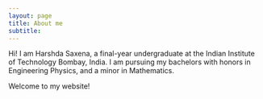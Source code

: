 ```yaml
---
layout: page
title: About me
subtitle: 
---
```

Hi! I am Harshda Saxena, a final-year undergraduate at the Indian Institute of Technology Bombay, India. I am pursuing my bachelors with honors in Engineering Physics, and a minor in Mathematics.

Welcome to my website! 
